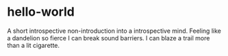 # hello-world
A short introspective non-introduction into a introspective mind.
Feeling like a dandelion so fierce I can break sound barriers. 
I can blaze a trail more than a lit cigarette. 

